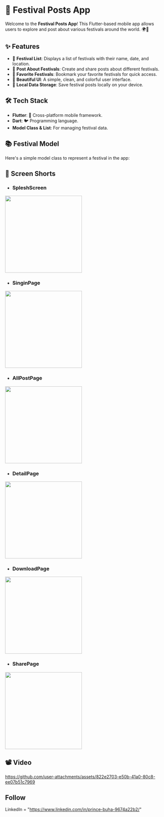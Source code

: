 # 🎉 Festival Posts App

Welcome to the **Festival Posts App**! This Flutter-based mobile app allows users to explore and post about various festivals around the world. 🌍🎊 

## ✨ Features

- 📜 **Festival List**: Displays a list of festivals with their name, date, and location.
- 💬 **Post About Festivals**: Create and share posts about different festivals.
- 🌟 **Favorite Festivals**: Bookmark your favorite festivals for quick access.
- 🎨 **Beautiful UI**: A simple, clean, and colorful user interface.
- 💾 **Local Data Storage**: Save festival posts locally on your device.



## 🛠️ Tech Stack

- **Flutter**: 💙 Cross-platform mobile framework.
- **Dart**: 🐦 Programming language.
- **Model Class & List**: For managing festival data.

## 📚 Festival Model

Here's a simple model class to represent a festival in the app:


## 📸 Screen Shorts 

- ### SpleshScreen
 <img src="https://github.com/user-attachments/assets/97238cfd-d180-41d3-9fa1-3e7217ac947f" width="250">

- ### SinginPage
 <img src="https://github.com/user-attachments/assets/97103450-9b1b-40fd-9d7f-a846b2ef4ff1" width="250">

 - ### AllPostPage

 <img src="https://github.com/user-attachments/assets/08755cfe-7ceb-425b-97ce-467e4603811e" width="250">

 - ### DetailPage
<img src="https://github.com/user-attachments/assets/ebe87437-e121-4095-8ce8-ca6dde5b307b" width="250">

 - ### DownloadPage
<img src="https://github.com/user-attachments/assets/d8e14d53-59d8-46da-90a3-347f0f92afa0" width="250">

 - ### SharePage
<img src="https://github.com/user-attachments/assets/dc938d41-8b1d-486f-8272-607a38f7fc81" width="250">

 ## 📽️ Video 
https://github.com/user-attachments/assets/822e2703-e50b-41a0-80c8-ee07b51c7969

 ## Follow
 LinkedIn  = "https://www.linkedin.com/in/prince-buha-9674a22b2/"


 




